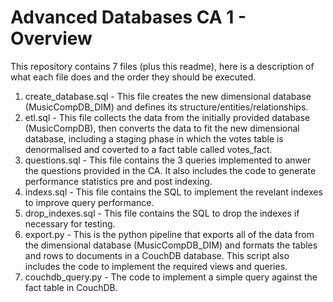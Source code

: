 # Advanced Databases CA 1 - Overview

This repository contains 7 files (plus this readme), here is a description of what each file does and the order they should be executed. 

1. create_database.sql - This file creates the new dimensional database (MusicCompDB_DIM) and defines its structure/entities/relationships.
2. etl.sql - This file collects the data from the initially provided database (MusicCompDB), then converts the data to fit the new dimensional database, including a staging phase in which the votes table is denormalised and coverted to a fact table called votes_fact.
3. questions.sql - This file contains the 3 queries implemented to anwer the questions provided in the CA. It also includes the code to generate performance statistics pre and post indexing.
4. indexs.sql - This file contains the SQL to implement the revelant indexes to improve query performance.
5. drop_indexes.sql - This file contains the SQL to drop the indexes if necessary for testing.
6. export.py - This is the python pipeline that exports all of the data from the dimensional database (MusicCompDB_DIM) and formats the tables and rows to documents in a CouchDB database. This script also includes the code to implement the required views and queries.
7. couchdb_query.py - The code to implement a simple query against the fact table in CouchDB.